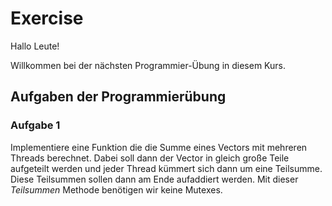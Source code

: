 # Exercise

Hallo Leute!

Willkommen bei der nächsten Programmier-Übung in diesem Kurs.

## Aufgaben der Programmierübung

### Aufgabe 1

Implementiere eine Funktion die die Summe eines Vectors mit mehreren Threads berechnet.
Dabei soll dann der Vector in gleich große Teile aufgeteilt werden und jeder Thread kümmert sich dann um eine Teilsumme.
Diese Teilsummen sollen dann am Ende aufaddiert werden. Mit dieser *Teilsummen* Methode benötigen wir keine Mutexes.
